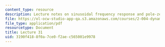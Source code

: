 ```yaml
---
content_type: resource
description: Lecture notes on sinusoidal frequency response and pole-zero plots.
file: https://ol-ocw-studio-app-qa.s3.amazonaws.com/courses/2-004-dynamics-and-control-ii-spring-2008/3190f4188f0a7ce0f2aec565001e9978_lecture_31.pdf
file_type: application/pdf
resourcetype: Document
title: Lecture 31
uid: 3190f418-8f0a-7ce0-f2ae-c565001e9978
---
```

